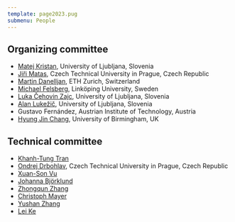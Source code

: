 ```yaml
---
template: page2023.pug
submenu: People
---
```



## Organizing committee

 * [Matej Kristan](http://www.vicos.si/People/Matejk), University of Ljubljana, Slovenia
 * [Jiři Matas](http://cmp.felk.cvut.cz/~matas/), Czech Technical University in Prague, Czech Republic
 * [Martin Danelljan](https://martin-danelljan.github.io/), ETH Zurich, Switzerland
 * [Michael Felsberg](http://users.isy.liu.se/cvl/mfe/), Linköping University, Sweden
 * [Luka Čehovin Zajc](http://www.vicos.si/People/Luka_Cehovin), University of Ljubljana, Slovenia
 * [Alan Lukežič](http://www.vicos.si/User:Alanl), University of Ljubljana, Slovenia
 * Gustavo Fernández, Austrian Institute of Technology, Austria
 * [Hyung Jin Chang](https://www.cs.bham.ac.uk/~changhj), University of Birmingham, UK

## Technical committee

 * [Khanh-Tung Tran](https://www.linkedin.com/in/khanh-tung-tran-83b3541ab/)
 * [Ondrej Drbohlav](https://cmp.felk.cvut.cz/~drbohlav/), Czech Technical University in Prague, Czech Republic
 * [Xuan-Son Vu](https://people.cs.umu.se/sonvx)
 * [Johanna Björklund](https://www.umu.se/en/staff/johanna-bjorklund/)
 * [Zhongqun Zhang](https://zhongqunzhang.github.io/)
 * [Christoph Mayer](https://2006pmach.github.io/)
 * [Yushan Zhang](https://liu.se/medarbetare/yuszh17)
 * [Lei Ke](https://www.kelei.site/)
